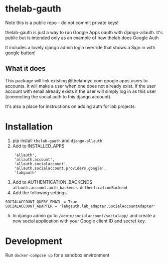 # thelab-gauth

Note this is a public repo - do not commit private keys!

thelab-gauth is just a way to run Google Apps oauth with django-allauth.
It's public but is intended only as an example of how thelab does Google Auth

It includes a lovely django admin login override that shows a Sign in with google button!

## What it does

This package will link existing @thelabnyc.com google apps users to accounts. It will make a user when one does not already exist. If the user account with email already exists it the user will simply log in as this user (connecting the social auth to this django account).

It's also a place for instructions on adding auth for lab projects.

# Installation

1. pip install `thelab-gauth` and `django-allauth`
2. Add to INSTALLED_APPS 
```
    'allauth',
    'allauth.account',
    'allauth.socialaccount',
    'allauth.socialaccount.providers.google',
    'labgauth'
```
3. Add to AUTHENTICATION_BACKENDS `allauth.account.auth_backends.AuthenticationBackend`
4. Add the following settings
```
SOCIALACCOUNT_QUERY_EMAIL = True
SOCIALACCOUNT_ADAPTER = 'labgauth.lab_adapter.SocialAccountAdapter'
```
5. In django admin go to `/admin/socialaccount/socialapp/` and create a new social application with your Google client ID and secret key.

# Development

Run `docker-compose up` for a sandbox environment